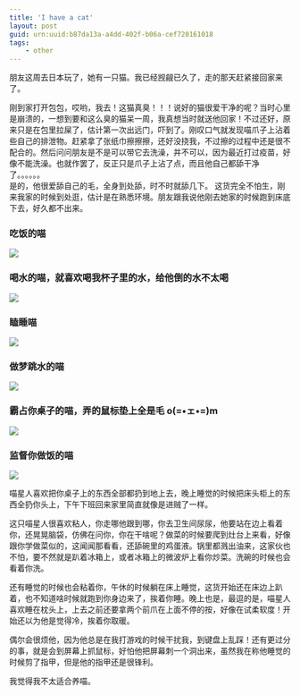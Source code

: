 ```yaml
---
title: 'I have a cat'
layout: post
guid: urn:uuid:b87da13a-a4dd-402f-b06a-cef720161018
tags:
    - other
---
```


朋友这周去日本玩了，她有一只猫。我已经觊觎已久了，走的那天赶紧接回家来了。

刚到家打开包包，哎哟，我去！这猫真臭！！！说好的猫很爱干净的呢？当时心里是崩溃的，一想到要和这么臭的猫呆一周，我真想当时就送他回家！不过还好，原来只是在包里拉屎了，估计第一次出远门，吓到了。刚叹口气就发现喵爪子上沾着些自己的排泄物。赶紧拿了张纸巾擦擦擦，还好没挠我，不过擦的过程中还是很不配合的。然后问问朋友是不是可以带它去洗澡，并不可以，因为最近打过疫苗，好像不能洗澡。也就作罢了，反正只是爪子上沾了点，而且他自己都舔干净了。。。。。。  
是的，他很爱舔自己的毛，全身到处舔，时不时就舔几下。
这货完全不怕生，刚来我家的时候到处逛，估计是在熟悉环境。朋友跟我说他刚去她家的时候跑到床底下去，好久都不出来。

### 吃饭的喵
![](/media/images/101801.png)

### 喝水的喵，就喜欢喝我杯子里的水，给他倒的水不太喝

![](/media/images/101802.png)

### 瞌睡喵
![](/media/images/101803.png)

### 做梦跳水的喵
![](/media/images/101804.png)

### 霸占你桌子的喵，弄的鼠标垫上全是毛 o(=•ェ•=)m
![](/media/images/101805.png)

### 监督你做饭的喵
![](/media/images/101806.png)

喵星人喜欢把你桌子上的东西全部都扔到地上去，晚上睡觉的时候把床头柜上的东西全扔你头上，下午下班回来家里简直就像是进贼了一样。

这只喵星人很喜欢粘人，你走哪他跟到哪，你去卫生间尿尿，他要站在边上看着你，还晃晃脑袋，仿佛在问你，你在干啥呢？做菜的时候要爬到灶台上来看，好像跟你学做菜似的，这闻闻那看看，还舔碗里的鸡蛋液。锅里都溅出油来，这家伙也不怕，要不然就是趴着冰箱上，或者冰箱上的微波炉上看你炒菜。洗碗的时候也会看着你洗。

还有睡觉的时候也会粘着你，午休的时候躺在床上睡觉，这货开始还在床边上趴着，也不知道啥时候就跑到你身边来了，挨着你睡。晚上也是，最逗的是，喵星人喜欢睡在枕头上，上去之前还要拿两个前爪在上面不停的按，好像在试柔软度！开始还以为他是觉得冷，挨着你取暖。

偶尔会很烦他，因为他总是在我打游戏的时候干扰我，到键盘上乱踩！还有更过分的事，就是会到屏幕上抓鼠标，好怕他把屏幕刺一个洞出来，虽然我在称他睡觉的时候剪了指甲，但是他的指甲还是很锋利。

我觉得我不太适合养喵。
